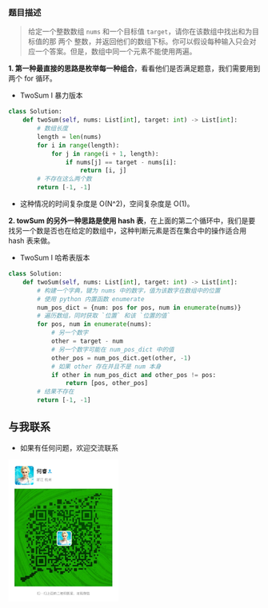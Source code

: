 
### 题目描述

> 给定一个整数数组 ```nums``` 和一个目标值 ```target```，请你在该数组中找出和为目标值的那 两个 整数，并返回他们的数组下标。你可以假设每种输入只会对应一个答案。但是，数组中同一个元素不能使用两遍。
>
>

**1. 第一种最直接的思路是枚举每一种组合**，看看他们是否满足题意，我们需要用到两个 for 循环。
* TwoSum I 暴力版本
```py
class Solution:
    def twoSum(self, nums: List[int], target: int) -> List[int]:
        # 数组长度
        length = len(nums)
        for i in range(length):
            for j in range(i + 1, length):
                if nums[j] == target - nums[i]:
                    return [i, j]
        # 不存在这么两个数
        return [-1, -1]
```
* 这种情况的时间复杂度是 O(N^2)，空间复杂度是 O(1)。


**2. towSum 的另外一种思路是使用 hash 表**，在上面的第二个循环中，我们是要找另一个数是否也在给定的数组中，这种判断元素是否在集合中的操作适合用 hash 表来做。
* TwoSum I 哈希表版本
```py
class Solution:
    def twoSum(self, nums: List[int], target: int) -> List[int]:
        # 构建一个字典，键为 nums 中的数字，值为该数字在数组中的位置
        # 使用 python 内置函数 enumerate
        num_pos_dict = {num: pos for pos, num in enumerate(nums)}
        # 遍历数组，同时获取 `位置` 和该 `位置的值`
        for pos, num in enumerate(nums):
            # 另一个数字
            other = target - num
            # 另一个数字可能在 num_pos_dict 中的值
            other_pos = num_pos_dict.get(other, -1)
            # 如果 other 存在并且不是 num 本身
            if other in num_pos_dict and other_pos != pos:
                return [pos, other_pos]
        # 结果不存在
        return [-1, -1]
```

## 与我联系

* 如果有任何问题，欢迎交流联系

<img src="../wechat.jpeg" width = "220" align=center />